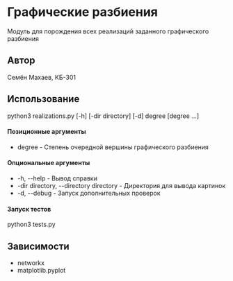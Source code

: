 # Графические разбиения
Модуль для порождения всех реализаций заданного графического разбиения

## Автор
Семён Махаев, КБ-301

## Использование
python3 realizations.py [-h] [-dir directory] [-d] degree [degree ...]

#### Позиционные аргументы
* degree - Степень очередной вершины графического разбиения

#### Опциональные аргументы
* -h, --help - Вывод справки
* -dir directory, --directory directory - Директория для вывода картинок
* -d, --debug - Запуск дополнительных проверок

#### Запуск тестов
python3 tests.py

## Зависимости
* networkx
* matplotlib.pyplot
